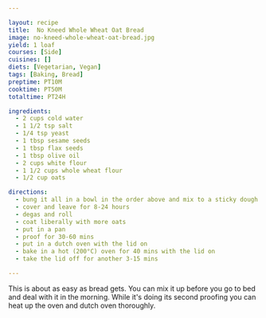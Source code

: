 ```yaml
---

layout: recipe
title:  No Kneed Whole Wheat Oat Bread
image: no-kneed-whole-wheat-oat-bread.jpg
yield: 1 loaf
courses: [Side]
cuisines: []
diets: [Vegetarian, Vegan]
tags: [Baking, Bread]
preptime: PT10M
cooktime: PT50M
totaltime: PT24H

ingredients:
  - 2 cups cold water
  - 1 1/2 tsp salt
  - 1/4 tsp yeast
  - 1 tbsp sesame seeds
  - 1 tbsp flax seeds
  - 1 tbsp olive oil
  - 2 cups white flour
  - 1 1/2 cups whole wheat flour
  - 1/2 cup oats

directions:
  - bung it all in a bowl in the order above and mix to a sticky dough
  - cover and leave for 8-24 hours
  - degas and roll
  - coat liberally with more oats
  - put in a pan
  - proof for 30-60 mins
  - put in a dutch oven with the lid on
  - bake in a hot (200°C) oven for 40 mins with the lid on
  - take the lid off for another 3-15 mins

---
```


This is about as easy as bread gets. You can mix it up before you go to bed and deal with it in the morning. While it's doing its second proofing you can heat up the oven and dutch oven thoroughly.
